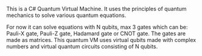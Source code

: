 This is a C# Quantum Virtual Machine. It uses the principles of quantum mechanics to solve various quantum equations.

For now it can solve equations with N qubits, max 3 gates which can be: Pauli-X gate, Pauli-Z gate, Hadamard gate or CNOT gate. The gates are made as matrices.
This quantum VM uses virtual qubits made with complex numbers and virtual quantum circuits consisting of N qubits.
